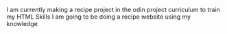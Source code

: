 I am currently making a recipe project in the odin project curriculum to train my HTML Skills
I am going to be doing a recipe website using my knowledge